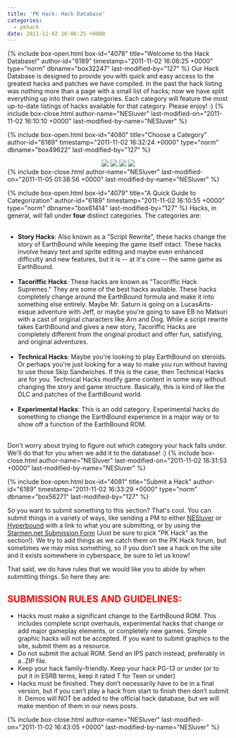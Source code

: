 ```yaml
---
title: 'PK Hack: Hack Database'
categories:
  - pkhack
date: 2011-11-02 16:06:25 +0000
---
```

{% include box-open.html box-id="4078" title="Welcome to the Hack Database!" author-id="6189" timestamp="2011-11-02 16:06:25 +0000" type="norm" dbname="box32247" last-modified-by="127" %}
Our Hack Database is designed to provide you with quick and easy access to the greatest hacks and patches we have compiled. In the past the hack listing was nothing more than a page with a small list of hacks; now we have split everything up into their own categories. Each category will feature the most up-to-date listings of hacks available for that category. Please enjoy! :)
{% include box-close.html author-name="NESluver" last-modified-on="2011-11-02 16:10:10 +0000" last-modified-by-name="NESluver" %}

{% include box-open.html box-id="4080" title="Choose a Category" author-id="6189" timestamp="2011-11-02 16:32:24 +0000" type="norm" dbname="box49622" last-modified-by="127" %}
<center><a href="http://starmen.net/pkhack/hacks/story/"><img src="http - //starmen.net/pkhack/images/storybutton.png" /></a>  <a href="http://starmen.net/pkhack/hacks/tacoriffic/"><img src="http - //starmen.net/pkhack/images/tacorifficbutton.png" /></a>  <a href="http://starmen.net/pkhack/hacks/technical/"><img src="http - //starmen.net/pkhack/images/technicalbutton.png" /></a>  <a href="http://starmen.net/pkhack/hacks/experimental/"><img src="http - //starmen.net/pkhack/images/experimentalbutton.png" /></a></center>
{% include box-close.html author-name="NESluver" last-modified-on="2011-11-05 01:38:56 +0000" last-modified-by-name="NESluver" %}

{% include box-open.html box-id="4079" title="A Quick Guide to Categorization" author-id="6189" timestamp="2011-11-02 16:10:55 +0000" type="norm" dbname="box61414" last-modified-by="127" %}
Hacks, in general, will fall under <b>four</b> distinct categories. The categories are:<br /><br />

<ul>
<li><b>Story Hacks</b>: Also known as a "Script Rewrite", these hacks change the story of EarthBound while keeping the game itself intact. These hacks involve heavy text and sprite editing and maybe even enhanced difficulty and new features, but it is -- at it's core -- the same game as EarthBound.<br /><br /></li>
<li><b>Tacoriffic Hacks</b>: These hacks are known as "Tacoriffic Hack Supremes." They are some of the best hacks available. These hacks completely change around the EarthBound formula and make it into something else entirely. Maybe Mr. Saturn is going on a LucasArts-esque adventure with Jeff, or maybe you're going to save EB no Matsuri with a cast of original characters like Arn and Dog. While a script rewrite takes EarthBound and gives a new story, Tacoriffic Hacks are completely different from the original product and offer fun, satisfying, and original adventures.<br /><br /></li>
<li><b>Technical Hacks</b>: Maybe you're looking to play EarthBound on steroids. Or perhaps you're just looking for a way to make you run without having to use those Skip Sandwiches. If this is the case, then Technical Hacks are for you. Technical Hacks modify game content in some way without changing the story and game structure. Basically, this is kind of like the DLC and patches of the EarthBound world.<br /><br /></li>
<li><b>Experimental Hacks</b>: This is an odd category. Experimental hacks do something to change the EarthBound experience in a major way or to show off a function of the EarthBound ROM.<br /><br /></li>
</ul>

Don't worry about trying to figure out which category your hack falls under. We'll do that for you when we add it to the database! :)
{% include box-close.html author-name="NESluver" last-modified-on="2011-11-02 16:31:53 +0000" last-modified-by-name="NESluver" %}

{% include box-open.html box-id="4081" title="Submit a Hack" author-id="6189" timestamp="2011-11-02 16:33:29 +0000" type="norm" dbname="box56271" last-modified-by="127" %}
<p>So you want to submit something to this section? That's cool. You can submit things in a variety of ways, like sending a PM to either <a href="http://forum.starmen.net/members/6189">NESluver</a> or <a href="http://forum.starmen.net/members/7412">Hyperbound</a> with a link to what you are submitting, or by using the <a href="http://starmen.net/submit/">Starmen.net Submission Form</a> (Just be sure to pick "PK Hack" as the section!). We try to add things as we catch them on the PK Hack forum, but sometimes we may miss something, so if you don't see a hack on the site and it exists somewhere in cyberspace, be sure to let us know!</p>

<p>That said, we do have rules that we would like you to abide by when submitting things. So here they are:</p>

<p><h2><font color="red">SUBMISSION RULES AND GUIDELINES:</font></h2>
<ul>
<li>Hacks must make a significant change to the EarthBound ROM. This includes complete script overhauls, experimental hacks that change or add major gameplay elements, or completely new games. Simple graphic hacks will not be accepted. If you want to submit graphics to the site, submit them as a resource.</li>
<li>Do not submit the actual ROM. Send an IPS patch instead, preferably in a .ZIP file.</li>
<li>Keep your hack family-friendly. Keep your hack PG-13 or under (or to put it in ESRB terms, keep it rated T for Teen or under)</li>
<li>Hacks must be finished. They don’t necessarily have to be in a final version, but if you can’t play a hack from start to finish then don’t submit it. Demos will NOT be added to the official hack database, but we will make mention of them in our news posts.</li>
</ul></p>
{% include box-close.html author-name="NESluver" last-modified-on="2011-11-02 16:43:05 +0000" last-modified-by-name="NESluver" %}

